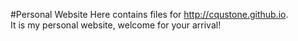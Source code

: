 #Personal Website
Here contains files for http://cqustone.github.io.  
It is my personal website, welcome for your arrival!  
